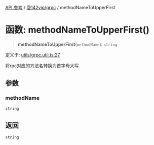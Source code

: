 [API 参考](../wiki/Home) / [@142vip/grpc](../wiki/@142vip.grpc) / methodNameToUpperFirst

# 函数: methodNameToUpperFirst()

> **methodNameToUpperFirst**(`methodName`): `string`

定义于: [utils/grpc.util.ts:27](https://github.com/142vip/core-x/blob/5281e59d2cdd2de59e1ea761d17ed7fe118d1e60/packages/grpc/src/utils/grpc.util.ts#L27)

将rpc对应的方法名转换为首字母大写

## 参数

### methodName

`string`

## 返回

`string`
